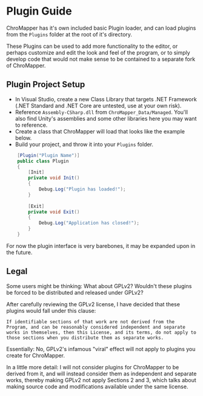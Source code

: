 ﻿# Plugin Guide

ChroMapper has it's own included basic Plugin loader, and can load plugins from the `Plugins` folder at the root of it's directory.

These Plugins can be used to add more functionality to the editor, or perhaps customize and edit the look and feel of the program, or to simply develop code that would not make sense to be contained to a separate fork of ChroMapper.

## Plugin Project Setup
* In Visual Studio, create a new Class Library that targets .NET Framework (.NET Standard and .NET Core are untested, use at your own risk).
* Reference `Assembly-CSharp.dll` from `ChroMapper_Data/Managed`. You'll also find Unity's assemblies and some other libraries here you may want to reference.
* Create a class that ChroMapper will load that looks like the example below.
* Build your project, and throw it into your `Plugins` folder.

```csharp
    [Plugin("Plugin Name")]
    public class Plugin
    {
        [Init]
        private void Init()
        {
            Debug.Log("Plugin has loaded!");
        }
		
        [Exit]
        private void Exit()
        {
            Debug.Log("Application has closed!");
        }
    }
```

For now the plugin interface is very barebones, it may be expanded upon in the future.

## Legal

Some users might be thinking: What about GPLv2? Wouldn't these plugins be forced to be distributed and released under GPLv2?

After carefully reviewing the GPLv2 license, I have decided that these plugins would fall under this clause:

```
If identifiable sections of that work are not derived from the Program, and can be reasonably considered independent and separate works in themselves, then this License, and its terms, do not apply to those sections when you distribute them as separate works.
```

Essentially: No, GPLv2's infamous "viral" effect will not apply to plugins you create for ChroMapper.

In a little more detail: I will not consider plugins for ChroMapper to be derived from it, and will instead consider them as independent and separate works, thereby making GPLv2 not apply Sections 2 and 3, which talks about making source code and modifications available under the same license.